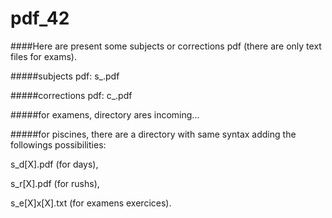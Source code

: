 # pdf_42


####Here are present some subjects or corrections pdf (there are only text files for exams).


#####subjects pdf:
s_<project>.pdf


#####corrections pdf:
c_<project>.pdf


#####for examens, directory ares incoming...


#####for piscines, there are a directory with same syntax adding the followings possibilities:

s_d[X].pdf (for days),

s_r[X].pdf (for rushs),

s_e[X]x[X].txt (for examens exercices).
